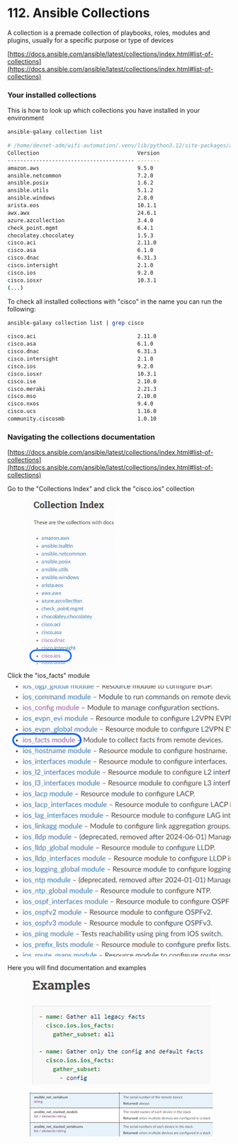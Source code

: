 # 112. Ansible Collections

A collection is a premade collection of playbooks, roles, modules and plugins, usually for a specific purpose or type of devices

[https://docs.ansible.com/ansible/latest/collections/index.html#list-of-collections](https://docs.ansible.com/ansible/latest/collections/index.html#list-of-collections)

### Your installed collections

This is how to look up which collections you have installed in your environment

```bash
ansible-galaxy collection list
```

```bash
# /home/devnet-adm/wifi-automation/.venv/lib/python3.12/site-packages/ansible_collections
Collection                               Version
---------------------------------------- -------
amazon.aws                               9.5.0  
ansible.netcommon                        7.2.0  
ansible.posix                            1.6.2  
ansible.utils                            5.1.2  
ansible.windows                          2.8.0  
arista.eos                               10.1.1 
awx.awx                                  24.6.1 
azure.azcollection                       3.4.0  
check_point.mgmt                         6.4.1  
chocolatey.chocolatey                    1.5.3  
cisco.aci                                2.11.0 
cisco.asa                                6.1.0  
cisco.dnac                               6.31.3 
cisco.intersight                         2.1.0  
cisco.ios                                9.2.0  
cisco.iosxr                              10.3.1 
(...)
```

To check all installed collections with "cisco" in the name you can run the following:

```bash
ansible-galaxy collection list | grep cisco
```

```bash
cisco.aci                                2.11.0 
cisco.asa                                6.1.0  
cisco.dnac                               6.31.3 
cisco.intersight                         2.1.0  
cisco.ios                                9.2.0  
cisco.iosxr                              10.3.1 
cisco.ise                                2.10.0 
cisco.meraki                             2.21.3 
cisco.mso                                2.10.0 
cisco.nxos                               9.4.0  
cisco.ucs                                1.16.0 
community.ciscosmb                       1.0.10 
```

### Navigating the collections documentation

[https://docs.ansible.com/ansible/latest/collections/index.html#list-of-collections](https://docs.ansible.com/ansible/latest/collections/index.html#list-of-collections)

Go to the "Collections Index" and click the "cisco.ios" collection

<div align="left"><figure><img src="../../.gitbook/assets/image (4) (1).png" alt="" width="202"><figcaption></figcaption></figure></div>

Click the "ios\_facts" module

![](<../../.gitbook/assets/image (5) (1).png>)

Here you will find documentation and examples

<figure><img src="../../.gitbook/assets/image (6) (1).png" alt="" width="419"><figcaption></figcaption></figure>

<figure><img src="../../.gitbook/assets/image (7) (1).png" alt=""><figcaption></figcaption></figure>
